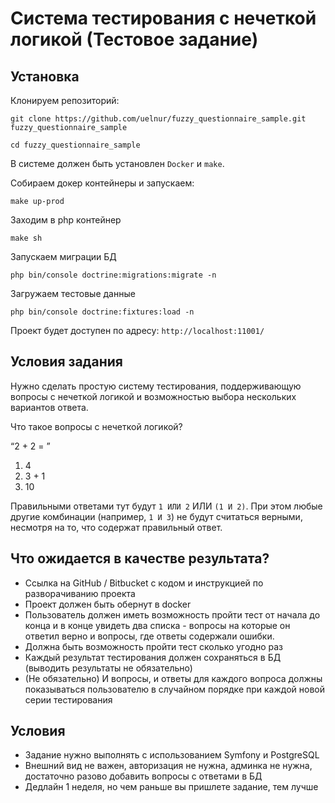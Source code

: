 # Система тестирования с нечеткой логикой (Тестовое задание)

## Установка

Клонируем репозиторий:

```shell
git clone https://github.com/uelnur/fuzzy_questionnaire_sample.git fuzzy_questionnaire_sample

cd fuzzy_questionnaire_sample
```

В системе должен быть установлен `Docker` и `make`.

Собираем докер контейнеры и запускаем:

```shell
make up-prod
```

Заходим в php контейнер

```shell
make sh
```

Запускаем миграции БД

```shell
php bin/console doctrine:migrations:migrate -n
```

Загружаем тестовые данные

```shell
php bin/console doctrine:fixtures:load -n
```

Проект будет доступен по адресу: `http://localhost:11001/`

## Условия задания

Нужно сделать простую систему тестирования, поддерживающую вопросы с нечеткой логикой и возможностью выбора нескольких вариантов ответа. 

Что такое вопросы с нечеткой логикой?

“2 + 2 = ”

1. 4
2. 3 + 1
3. 10

Правильными ответами тут будут `1 ИЛИ 2` ИЛИ `(1 И 2)`. При этом любые другие комбинации (например, `1 И 3`) не будут считаться верными, несмотря на то, что содержат правильный ответ.

## Что ожидается в качестве результата?

- Cсылка на GitHub / Bitbucket с кодом и инструкцией по разворачиванию проекта
- Проект должен быть обернут в docker
- Пользователь должен иметь возможность пройти тест от начала до конца и в конце увидеть два списка - вопросы на которые он ответил верно и вопросы, где ответы содержали ошибки.
- Должна быть возможность пройти тест сколько угодно раз
- Каждый результат тестирования должен сохраняться в БД (выводить результаты не обязательно)
- (Не обязательно) И вопросы, и ответы для каждого вопроса должны показываться пользователю в случайном порядке при каждой новой серии тестирования

## Условия

- Задание нужно выполнять с использованием Symfony и PostgreSQL
- Внешний вид не важен, авторизация не нужна, админка не нужна, достаточно разово добавить вопросы с ответами в БД
- Дедлайн 1 неделя, но чем раньше вы пришлете задание, тем лучше
